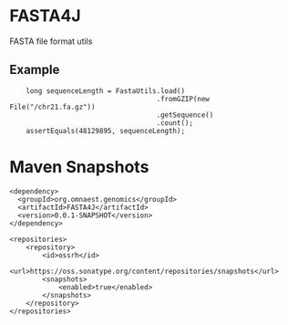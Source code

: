 # FASTA4J
FASTA file format utils

## Example

		long sequenceLength = FastaUtils.load()
										.fromGZIP(new File("/chr21.fa.gz"))
										.getSequence()
										.count();
		assertEquals(48129895, sequenceLength);
		
		
# Maven Snapshots

    <dependency>
      <groupId>org.omnaest.genomics</groupId>
      <artifactId>FASTA4J</artifactId>
      <version>0.0.1-SNAPSHOT</version>
    </dependency>
    
    <repositories>
        <repository>
            <id>ossrh</id>
            <url>https://oss.sonatype.org/content/repositories/snapshots</url>
            <snapshots>
                <enabled>true</enabled>
            </snapshots>
        </repository>
    </repositories>